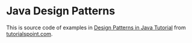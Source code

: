 Java Design Patterns
====================



This is source code of examples in [Design Patterns in Java Tutorial](https://www.tutorialspoint.com/design_pattern/index.htm) from [tutorialspoint.com](https://www.tutorialspoint.com/).